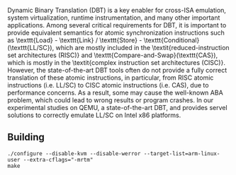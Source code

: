 Dynamic Binary Translation (DBT) is a key enabler for cross-ISA emulation, system virtualization, runtime instrumentation, and many other important applications.
Among several critical requirements for DBT, it is important to provide equivalent semantics for atomic synchronization instructions such as \texttt{Load} - \texttt{Link} /  \texttt{Store} - \texttt{Conditional} (\texttt{LL/SC}), which are mostly included in the \textit{reduced-instruction set architectures (RISC)} and \texttt{Compare-and-Swap}(\texttt{CAS}), which is mostly in the \textit{complex instruction set architectures (CISC)}.
However, the state-of-the-art DBT tools often do not provide a fully correct translation of these atomic instructions, in particular, from RISC atomic instructions (i.e. LL/SC) to CISC atomic instructions (i.e. CAS), due to performance concerns.
As a result, some may cause the well-known ABA problem, which could lead to  wrong  results or program crashes.
In our experimental studies on QEMU, a state-of-the-art DBT, and provides servel solutions to correctly emulate LL/SC on Intel x86 platforms.

## Building
```
./configure --disable-kvm --disable-werror --target-list=arm-linux-user --extra-cflags="-mrtm"
make
```